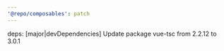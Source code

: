 ```yaml
---
'@repo/composables': patch
---
```


deps: [major|devDependencies] Update package vue-tsc from 2.2.12 to 3.0.1
